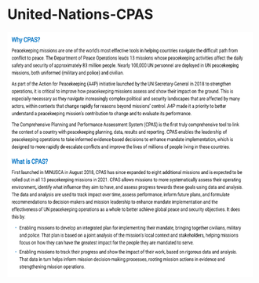 # United-Nations-CPAS




<img height = "500" width = "500" src = https://github.com/CatherineWang97/United-Nations-CPAS/blob/master/UN_CPAS_1.png /> 
